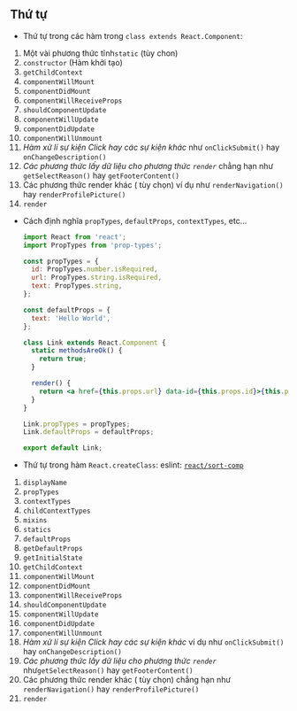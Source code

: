 ## Thứ tự

  - Thứ tự trong các hàm trong `class extends React.Component`:

  1.  Một vài phương thức tĩnh`static` (tùy chon)
  1. `constructor` (Hàm khởi tạo)
  1. `getChildContext`
  1. `componentWillMount`
  1. `componentDidMount`
  1. `componentWillReceiveProps`
  1. `shouldComponentUpdate`
  1. `componentWillUpdate`
  1. `componentDidUpdate`
  1. `componentWillUnmount`
  1. *Hàm xử lí sự kiện Click hay các sự kiện khác* như  `onClickSubmit()` hay `onChangeDescription()`
  1. *Các phương thức lấy dữ liệu cho phương thức `render`* chẳng hạn như `getSelectReason()` hay `getFooterContent()`
  1. Các phương thức render khác ( tùy chọn)  ví dụ như  `renderNavigation()` hay `renderProfilePicture()`
  1. `render`

  - Cách định nghĩa `propTypes`, `defaultProps`, `contextTypes`, etc...

    ```jsx
    import React from 'react';
    import PropTypes from 'prop-types';

    const propTypes = {
      id: PropTypes.number.isRequired,
      url: PropTypes.string.isRequired,
      text: PropTypes.string,
    };

    const defaultProps = {
      text: 'Hello World',
    };

    class Link extends React.Component {
      static methodsAreOk() {
        return true;
      }

      render() {
        return <a href={this.props.url} data-id={this.props.id}>{this.props.text}</a>;
      }
    }

    Link.propTypes = propTypes;
    Link.defaultProps = defaultProps;

    export default Link;
    ```

  - Thứ tự trong hàm `React.createClass`: eslint: [`react/sort-comp`](https://github.com/yannickcr/eslint-plugin-react/blob/master/docs/rules/sort-comp.md)

  1. `displayName`
  1. `propTypes`
  1. `contextTypes`
  1. `childContextTypes`
  1. `mixins`
  1. `statics`
  1. `defaultProps`
  1. `getDefaultProps`
  1. `getInitialState`
  1. `getChildContext`
  1. `componentWillMount`
  1. `componentDidMount`
  1. `componentWillReceiveProps`
  1. `shouldComponentUpdate`
  1. `componentWillUpdate`
  1. `componentDidUpdate`
  1. `componentWillUnmount`
  1. *Hàm xử lí sự kiện Click hay các sự kiện khác* ví dụ như   `onClickSubmit()` hay `onChangeDescription()`
  1. *Các phương thức lấy dữ liệu cho phương thức `render`* như`getSelectReason()` hay `getFooterContent()`
  1. Các phương thức render khác ( tùy chọn)  chẳng hạn như `renderNavigation()` hay `renderProfilePicture()`
  1. `render`
